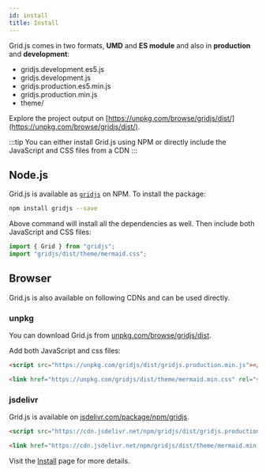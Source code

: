 ```yaml
---
id: install
title: Install
---
```


Grid.js comes in two formats, **UMD** and **ES module** and also in **production** and **development**:

 - gridjs.development.es5.js
 - gridjs.development.js
 - gridjs.production.es5.min.js
 - gridjs.production.min.js
 - theme/

Explore the project output on [https://unpkg.com/browse/gridjs/dist/](https://unpkg.com/browse/gridjs/dist/).

:::tip
You can either install Grid.js using NPM or directly include the JavaScript and CSS files from a CDN
:::

## Node.js

Grid.js is available as [`gridjs`](https://www.npmjs.com/package/gridjs) on NPM. To install the package:

```bash
npm install gridjs --save
```

Above command will install all the dependencies as well. Then include both JavaScript and CSS files:

```js
import { Grid } from "gridjs";
import "gridjs/dist/theme/mermaid.css";
```

## Browser

Grid.js is also available on following CDNs and can be used directly.

### unpkg

You can download Grid.js from [unpkg.com/browse/gridjs/dist](https://unpkg.com/browse/gridjs/dist/).

Add both JavaScript and css files:

```html title="gridjs.production.min.js"
<script src="https://unpkg.com/gridjs/dist/gridjs.production.min.js"></script>
```

```html title="theme/mermaid.min.css"
<link href="https://unpkg.com/gridjs/dist/theme/mermaid.min.css" rel="stylesheet" />
```

### jsdelivr

Grid.js is available on [jsdelivr.com/package/npm/gridjs](https://www.jsdelivr.com/package/npm/gridjs).

```html title="gridjs.production.min.js"
<script src="https://cdn.jsdelivr.net/npm/gridjs/dist/gridjs.production.min.js"></script>
```

```html title="theme/mermaid.min.css"
<link href="https://cdn.jsdelivr.net/npm/gridjs/dist/theme/mermaid.min.css" rel="stylesheet" />
```

Visit the [Install](./install.md) page for more details.
